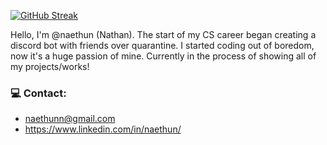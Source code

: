 [![GitHub Streak](http://github-readme-streak-stats.herokuapp.com?user=naethun&theme=tokyonight)](https://git.io/streak-stats)

Hello, I'm @naethun (Nathan). The start of my CS career began creating a discord bot with friends over quarantine. I started coding out of boredom, now it's a huge passion of mine. 
Currently in the process of showing all of my projects/works!

### 💻 Contact:

- naethunn@gmail.com
- https://www.linkedin.com/in/naethun/
